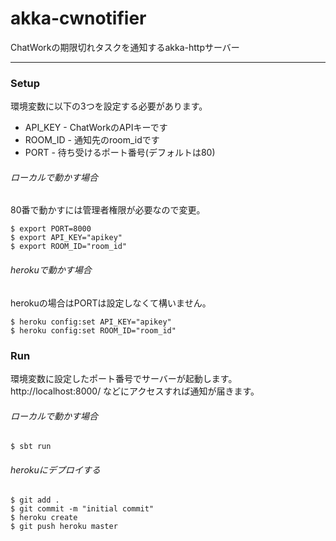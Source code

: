 # akka-cwnotifier

ChatWorkの期限切れタスクを通知するakka-httpサーバー

---

### Setup

環境変数に以下の3つを設定する必要があります。

* API_KEY - ChatWorkのAPIキーです
* ROOM_ID - 通知先のroom_idです
* PORT - 待ち受けるポート番号(デフォルトは80)

###### ローカルで動かす場合

80番で動かすには管理者権限が必要なので変更。  

```
$ export PORT=8000
$ export API_KEY="apikey"
$ export ROOM_ID="room_id"
```

###### herokuで動かす場合

herokuの場合はPORTは設定しなくて構いません。

```
$ heroku config:set API_KEY="apikey"
$ heroku config:set ROOM_ID="room_id"
```


### Run

環境変数に設定したポート番号でサーバーが起動します。  
http://localhost:8000/ などにアクセスすれば通知が届きます。

###### ローカルで動かす場合

```
$ sbt run
```

###### herokuにデプロイする

```
$ git add .
$ git commit -m "initial commit"
$ heroku create
$ git push heroku master
```
